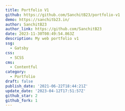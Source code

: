 ```yaml
---
title: Portfolio V1
github: https://github.com/SanchitB23/portfolio-v1
demo: https://sanchitb23.in/
author: SanchitB23
author_link: https://github.com/SanchitB23
date: 2023-11-30T08:49:54.863Z
description: My web portfolio v1
ssg:
  - Gatsby
css:
  - SCSS
cms:
  - Contentful
category:
  - Portfolio
draft: false
publish_date: '2021-06-22T18:44:21Z'
update_date: '2023-04-12T17:51:57Z'
github_star: 2
github_fork: 1
---
```

